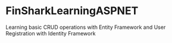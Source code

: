 # FinSharkLearningASPNET
Learning basic CRUD operations with Entity Framework and User Registration with Identity Framework

